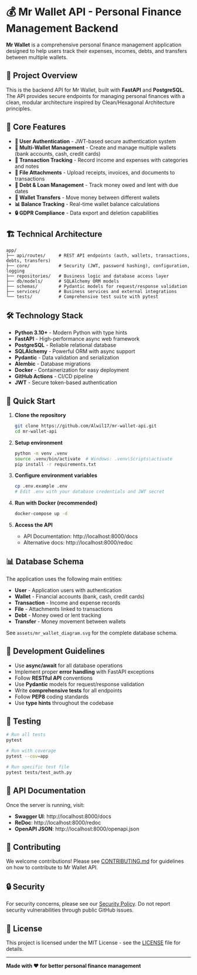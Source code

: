 # 💰 Mr Wallet API - Personal Finance Management Backend

**Mr Wallet** is a comprehensive personal finance management application designed to help users track their expenses, incomes, debts, and transfers between multiple wallets.

## 📖 Project Overview

This is the backend API for Mr Wallet, built with **FastAPI** and **PostgreSQL**. The API provides secure endpoints for managing personal finances with a clean, modular architecture inspired by Clean/Hexagonal Architecture principles.

## 🎯 Core Features

- **👤 User Authentication** - JWT-based secure authentication system
- **💼 Multi-Wallet Management** - Create and manage multiple wallets (bank accounts, cash, credit cards)
- **💸 Transaction Tracking** - Record income and expenses with categories and notes
- **📎 File Attachments** - Upload receipts, invoices, and documents to transactions
- **🤝 Debt & Loan Management** - Track money owed and lent with due dates
- **🔄 Wallet Transfers** - Move money between different wallets
- **📊 Balance Tracking** - Real-time wallet balance calculations
- **🔒 GDPR Compliance** - Data export and deletion capabilities

## 🏗️ Technical Architecture

```
app/
├── api/routes/     # REST API endpoints (auth, wallets, transactions, debts, transfers)
├── core/           # Security (JWT, password hashing), configuration, logging
├── repositories/   # Business logic and database access layer
├── db/models/      # SQLAlchemy ORM models
├── schemas/        # Pydantic models for request/response validation
├── services/       # Business services and external integrations
└── tests/          # Comprehensive test suite with pytest
```

## 🛠️ Technology Stack

- **Python 3.10+** - Modern Python with type hints
- **FastAPI** - High-performance async web framework
- **PostgreSQL** - Reliable relational database
- **SQLAlchemy** - Powerful ORM with async support
- **Pydantic** - Data validation and serialization
- **Alembic** - Database migrations
- **Docker** - Containerization for easy deployment
- **GitHub Actions** - CI/CD pipeline
- **JWT** - Secure token-based authentication

## 🚀 Quick Start

1. **Clone the repository**
   ```bash
   git clone https://github.com/Alwil17/mr-wallet-api.git
   cd mr-wallet-api
   ```

2. **Setup environment**
   ```bash
   python -m venv .venv
   source .venv/bin/activate  # Windows: .venv\Scripts\activate
   pip install -r requirements.txt
   ```

3. **Configure environment variables**
   ```bash
   cp .env.example .env
   # Edit .env with your database credentials and JWT secret
   ```

4. **Run with Docker (recommended)**
   ```bash
   docker-compose up -d
   ```

5. **Access the API**
   - API Documentation: http://localhost:8000/docs
   - Alternative docs: http://localhost:8000/redoc

## 📊 Database Schema

The application uses the following main entities:

- **User** - Application users with authentication
- **Wallet** - Financial accounts (bank, cash, credit cards)
- **Transaction** - Income and expense records
- **File** - Attachments linked to transactions
- **Debt** - Money owed or lent tracking
- **Transfer** - Money movement between wallets

See `assets/mr_wallet_diagram.svg` for the complete database schema.

## 🔧 Development Guidelines

- Use **async/await** for all database operations
- Implement proper **error handling** with FastAPI exceptions
- Follow **RESTful API** conventions
- Use **Pydantic** models for request/response validation
- Write **comprehensive tests** for all endpoints
- Follow **PEP8** coding standards
- Use **type hints** throughout the codebase

## 🧪 Testing

```bash
# Run all tests
pytest

# Run with coverage
pytest --cov=app

# Run specific test file
pytest tests/test_auth.py
```

## 📝 API Documentation

Once the server is running, visit:
- **Swagger UI**: http://localhost:8000/docs
- **ReDoc**: http://localhost:8000/redoc
- **OpenAPI JSON**: http://localhost:8000/openapi.json

## 🤝 Contributing

We welcome contributions! Please see [CONTRIBUTING.md](CONTRIBUTING.md) for guidelines on how to contribute to Mr Wallet API.

## 🔒 Security

For security concerns, please see our [Security Policy](SECURITY.md). Do not report security vulnerabilities through public GitHub issues.

## 📄 License

This project is licensed under the MIT License - see the [LICENSE](LICENSE) file for details.

---

**Made with ❤️ for better personal finance management**
